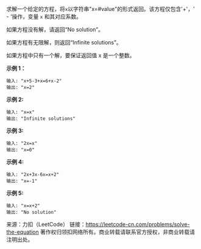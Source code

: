 求解一个给定的方程，将```x```以字符串"x=#value"的形式返回。该方程仅包含'+'，' - '操作，变量 ```x``` 和其对应系数。

如果方程没有解，请返回“No solution”。

如果方程有无限解，则返回“Infinite solutions”。

如果方程中只有一个解，要保证返回值 x 是一个整数。

**示例 1：**
```
输入: "x+5-3+x=6+x-2"
输出: "x=2"
```
**示例 2:**
```
输入: "x=x"
输出: "Infinite solutions"
```
**示例 3:**
```
输入: "2x=x"
输出: "x=0"
```
**示例 4:**
```
输入: "2x+3x-6x=x+2"
输出: "x=-1"
```
**示例 5:**
```
输入: "x=x+2"
输出: "No solution"
```

来源：力扣（LeetCode）
链接：https://leetcode-cn.com/problems/solve-the-equation
著作权归领扣网络所有。商业转载请联系官方授权，非商业转载请注明出处。
